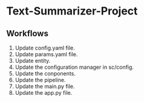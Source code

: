 # Text-Summarizer-Project


## Workflows
1. Update config.yaml file.
2. Update params.yaml file.
3. Update entity.
4. Update the configuration manager in sc/config.
5. Update the conponents.
6. Update the pipeline.
7. Update the main.py file.
8. Update the app.py file.